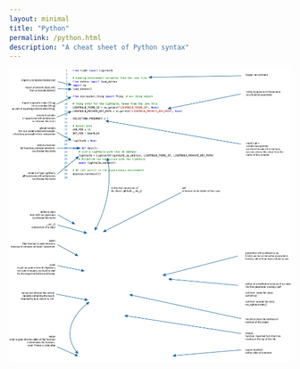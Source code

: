 ```yaml
---
layout: minimal
title: "Python"
permalink: /python.html
description: "A cheat sheet of Python syntax"
---
```


![Python Anatomy](/assets/img/python.svg)